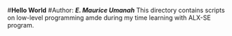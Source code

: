 #**Hello World**
#Author: ***E. Maurice Umanah***
This directory contains scripts on low-level programming amde during my time learning with ALX-SE program.
